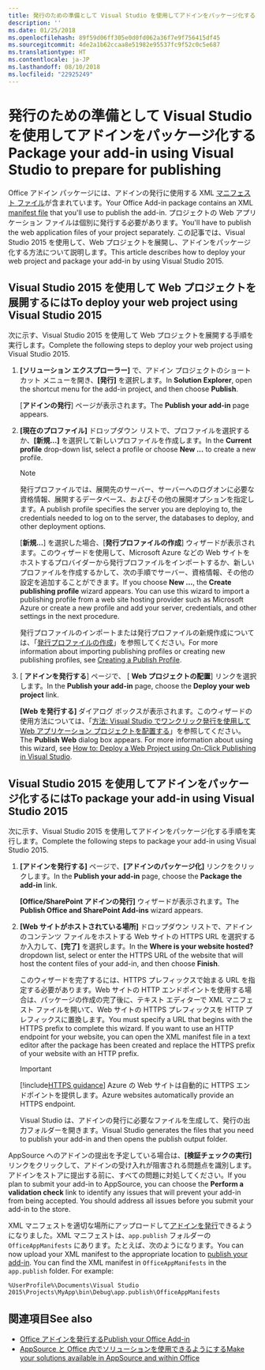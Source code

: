 ```yaml
---
title: 発行のための準備として Visual Studio を使用してアドインをパッケージ化する
description: ''
ms.date: 01/25/2018
ms.openlocfilehash: 89f59d06ff305e0d0fd062a36f7e9f756415df45
ms.sourcegitcommit: 4de2a1b62ccaa8e51982e95537fc9f52c0c5e687
ms.translationtype: HT
ms.contentlocale: ja-JP
ms.lasthandoff: 08/10/2018
ms.locfileid: "22925249"
---
```

# <a name="package-your-add-in-using-visual-studio-to-prepare-for-publishing"></a><span data-ttu-id="e92c1-102">発行のための準備として Visual Studio を使用してアドインをパッケージ化する</span><span class="sxs-lookup"><span data-stu-id="e92c1-102">Package your add-in using Visual Studio to prepare for publishing</span></span>

<span data-ttu-id="e92c1-103">Office アドイン パッケージには、アドインの発行に使用する XML [マニフェスト ファイル](../develop/add-in-manifests.md)が含まれています。</span><span class="sxs-lookup"><span data-stu-id="e92c1-103">Your Office Add-in package contains an XML [manifest file](../develop/add-in-manifests.md) that you'll use to publish the add-in.</span></span> <span data-ttu-id="e92c1-104">プロジェクトの Web アプリケーション ファイルは個別に発行する必要があります。</span><span class="sxs-lookup"><span data-stu-id="e92c1-104">You'll have to publish the web application files of your project separately.</span></span> <span data-ttu-id="e92c1-105">この記事では、Visual Studio 2015 を使用して、Web プロジェクトを展開し、アドインをパッケージ化する方法について説明します。</span><span class="sxs-lookup"><span data-stu-id="e92c1-105">This article describes how to deploy your web project and package your add-in by using Visual Studio 2015.</span></span>

## <a name="to-deploy-your-web-project-using-visual-studio-2015"></a><span data-ttu-id="e92c1-106">Visual Studio 2015 を使用して Web プロジェクトを展開するには</span><span class="sxs-lookup"><span data-stu-id="e92c1-106">To deploy your web project using Visual Studio 2015</span></span>

<span data-ttu-id="e92c1-107">次に示す、Visual Studio 2015 を使用して Web プロジェクトを展開する手順を実行します。</span><span class="sxs-lookup"><span data-stu-id="e92c1-107">Complete the following steps to deploy your web project using Visual Studio 2015.</span></span>

1. <span data-ttu-id="e92c1-108">**[ソリューション エクスプローラー]** で、アドイン プロジェクトのショートカット メニューを開き、**[発行]** を選択します。</span><span class="sxs-lookup"><span data-stu-id="e92c1-108">In  **Solution Explorer**, open the shortcut menu for the add-in project, and then choose  **Publish**.</span></span>
    
    <span data-ttu-id="e92c1-109">[**アドインの発行**] ページが表示されます。</span><span class="sxs-lookup"><span data-stu-id="e92c1-109">The  **Publish your add-in** page appears.</span></span>
    
2. <span data-ttu-id="e92c1-110">**[現在のプロファイル]** ドロップダウン リストで、プロファイルを選択するか、**[新規…]** を選択して新しいプロファイルを作成します。</span><span class="sxs-lookup"><span data-stu-id="e92c1-110">In the  **Current profile** drop-down list, select a profile or choose **New ...** to create a new profile.</span></span>
    
    > [!NOTE]
    > <span data-ttu-id="e92c1-111">発行プロファイルでは、展開先のサーバー、サーバーへのログオンに必要な資格情報、展開するデータベース、およびその他の展開オプションを指定します。</span><span class="sxs-lookup"><span data-stu-id="e92c1-111">A publish profile specifies the server you are deploying to, the credentials needed to log on to the server, the databases to deploy, and other deployment options.</span></span>

    <span data-ttu-id="e92c1-p102">[**新規...**] を選択した場合、[**発行プロファイルの作成**] ウィザードが表示されます。このウィザードを使用して、Microsoft Azure などの Web サイトをホストするプロバイダーから発行プロファイルをインポートするか、新しいプロファイルを作成するかして、次の手順でサーバー、資格情報、その他の設定を追加することができます。</span><span class="sxs-lookup"><span data-stu-id="e92c1-p102">If you choose  **New ...**, the  **Create publishing profile** wizard appears. You can use this wizard to import a publishing profile from a web site hosting provider such as Microsoft Azure or create a new profile and add your server, credentials, and other settings in the next procedure.</span></span>
    
    <span data-ttu-id="e92c1-114">発行プロファイルのインポートまたは発行プロファイルの新規作成については、「[発行プロファイルの作成](http://msdn.microsoft.com/library/dd465337.aspx#creating_a_profile)」を参照してください。</span><span class="sxs-lookup"><span data-stu-id="e92c1-114">For more information about importing publishing profiles or creating new publishing profiles, see [Creating a Publish Profile](http://msdn.microsoft.com/library/dd465337.aspx#creating_a_profile).</span></span>
    
3. <span data-ttu-id="e92c1-115">[ **アドインを発行する**] ページで、 [ **Web プロジェクトの配置**] リンクを選択します。</span><span class="sxs-lookup"><span data-stu-id="e92c1-115">In the  **Publish your add-in** page, choose the **Deploy your web project** link.</span></span>
    
    <span data-ttu-id="e92c1-p103">**[Web を発行する]** ダイアログ ボックスが表示されます。このウィザードの使用方法については、「[方法: Visual Studio でワンクリック発行を使用して Web アプリケーション プロジェクトを配置する](http://msdn.microsoft.com/library/dd465337.aspx)」を参照してください。</span><span class="sxs-lookup"><span data-stu-id="e92c1-p103">The  **Publish Web** dialog box appears. For more information about using this wizard, see [How to: Deploy a Web Project using On-Click Publishing in Visual Studio](http://msdn.microsoft.com/library/dd465337.aspx).</span></span>
    

## <a name="to-package-your-add-in-using-visual-studio-2015"></a><span data-ttu-id="e92c1-118">Visual Studio 2015 を使用してアドインをパッケージ化するには</span><span class="sxs-lookup"><span data-stu-id="e92c1-118">To package your add-in using Visual Studio 2015</span></span>

<span data-ttu-id="e92c1-119">次に示す、Visual Studio 2015 を使用してアドインをパッケージ化する手順を実行します。</span><span class="sxs-lookup"><span data-stu-id="e92c1-119">Complete the following steps to package your add-in using Visual Studio 2015.</span></span>

1. <span data-ttu-id="e92c1-120">**[アドインを発行する]** ページで、**[アドインのパッケージ化]** リンクをクリックします。</span><span class="sxs-lookup"><span data-stu-id="e92c1-120">In the **Publish your add-in** page, choose the **Package the add-in** link.</span></span>
    
    <span data-ttu-id="e92c1-121">**[Office/SharePoint アドインの発行]** ウィザードが表示されます。</span><span class="sxs-lookup"><span data-stu-id="e92c1-121">The **Publish Office and SharePoint Add-ins** wizard appears.</span></span>
    
2. <span data-ttu-id="e92c1-122">**[Web サイトがホストされている場所]** ドロップダウン リストで、アドインのコンテンツ ファイルをホストする Web サイトの HTTPS URL を選択するか入力して、**[完了]** を選択します。</span><span class="sxs-lookup"><span data-stu-id="e92c1-122">In the **Where is your website hosted?** dropdown list, select or enter the HTTPS URL of the website that will host the content files of your add-in, and then choose **Finish**.</span></span> 
    
    <span data-ttu-id="e92c1-p104">このウィザードを完了するには、HTTPS プレフィックスで始まる URL を指定する必要があります。Web サイトの HTTP エンドポイントを使用する場合は、パッケージの作成の完了後に、テキスト エディターで XML マニフェスト ファイルを開いて、Web サイトの HTTPS プレフィックスを HTTP プレフィックスに置換します。</span><span class="sxs-lookup"><span data-stu-id="e92c1-p104">You must specify a URL that begins with the HTTPS prefix to complete this wizard. If you want to use an HTTP endpoint for your website, you can open the XML manifest file in a text editor after the package has been created and replace the HTTPS prefix of your website with an HTTP prefix.</span></span> 

    > [!IMPORTANT]
    > [!include[HTTPS guidance](../includes/https-guidance.md)]<span data-ttu-id="e92c1-125"> Azure の Web サイトは自動的に HTTPS エンドポイントを提供します。</span><span class="sxs-lookup"><span data-stu-id="e92c1-125">Azure websites automatically provide an HTTPS endpoint.</span></span>

    <span data-ttu-id="e92c1-126">Visual Studio は、アドインの発行に必要なファイルを生成して、発行の出力フォルダーを開きます。</span><span class="sxs-lookup"><span data-stu-id="e92c1-126">Visual Studio generates the files that you need to publish your add-in and then opens the publish output folder.</span></span> 
    
<span data-ttu-id="e92c1-p105">AppSource へのアドインの提出を予定している場合は、**[検証チェックの実行]** リンクをクリックして、アドインの受け入れが阻害される問題点を識別します。アドインをストアに提出する前に、すべての問題に対処してください。</span><span class="sxs-lookup"><span data-stu-id="e92c1-p105">If you plan to submit your add-in to AppSource, you can choose the **Perform a validation check** link to identify any issues that will prevent your add-in from being accepted. You should address all issues before you submit your add-in to the store.</span></span>

<span data-ttu-id="e92c1-p106">XML マニフェストを適切な場所にアップロードして[アドインを発行](../publish/publish.md)できるようになりました。XML マニフェストは、`app.publish` フォルダーの `OfficeAppManifests` にあります。たとえば、次のようになります。</span><span class="sxs-lookup"><span data-stu-id="e92c1-p106">You can now upload your XML manifest to the appropriate location to [publish your add-in](../publish/publish.md). You can find the XML manifest in `OfficeAppManifests` in the `app.publish` folder. For example:</span></span>

 `%UserProfile%\Documents\Visual Studio 2015\Projects\MyApp\bin\Debug\app.publish\OfficeAppManifests`


## <a name="see-also"></a><span data-ttu-id="e92c1-132">関連項目</span><span class="sxs-lookup"><span data-stu-id="e92c1-132">See also</span></span>

- [<span data-ttu-id="e92c1-133">Office アドインを発行する</span><span class="sxs-lookup"><span data-stu-id="e92c1-133">Publish your Office Add-in</span></span>](../publish/publish.md)
- [<span data-ttu-id="e92c1-134">AppSource と Office 内でソリューションを使用できるようにする</span><span class="sxs-lookup"><span data-stu-id="e92c1-134">Make your solutions available in AppSource and within Office</span></span>](https://docs.microsoft.com/office/dev/store/submit-to-the-office-store)
    
